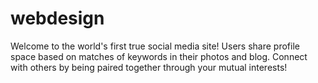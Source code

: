 # webdesign

<p>Welcome to the world's first true social media site! Users share profile space based on matches of keywords in their photos and blog. Connect with others by being paired together through your mutual interests!</p>